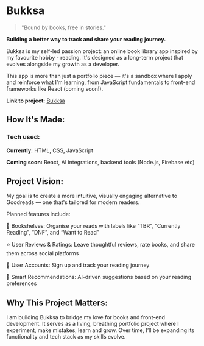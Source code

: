 # Bukksa

> "Bound by books, free in stories."

**Building a better way to track and share your reading journey.**

Bukksa is my self-led passion project: an online book library app inspired by my favourite hobby - reading. It's designed as a long-term project that evolves alongside my growth as a developer.

This app is more than just a portfolio piece — it's a sandbox where I apply and reinforce what I’m learning, from JavaScript fundamentals to front-end frameworks like React (coming soon!).

**Link to project:** [Bukksa](https://bukksa.com/)

## How It's Made:

### Tech used:

**Currently:** HTML, CSS, JavaScript

**Coming soon:** React, AI integrations, backend tools (Node.js, Firebase etc)

## Project Vision:

My goal is to create a more intuitive, visually engaging alternative to Goodreads — one that's tailored for modern readers.

Planned features include:

📖 Bookshelves: Organise your reads with labels like “TBR”, “Currently Reading”, “DNF”, and “Want to Read”

⭐ User Reviews & Ratings: Leave thoughtful reviews, rate books, and share them across social platforms

👤 User Accounts: Sign up and track your reading journey

🧠 Smart Recommendations: AI-driven suggestions based on your reading preferences

## Why This Project Matters:

I am building Bukksa to bridge my love for books and front-end development. It serves as a living, breathing portfolio project where I experiment, make mistakes, learn and grow. Over time, I’ll be expanding its functionality and tech stack as my skills evolve.
